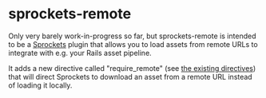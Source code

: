 # sprockets-remote

Only very barely work-in-progress so far, but sprockets-remote is intended to be a [Sprockets](https://github.com/sstephenson/sprockets) plugin that allows you to load assets from remote URLs to integrate with e.g. your Rails asset pipeline. 

It adds a new directive called "require_remote" (see [the existing directives](https://github.com/sstephenson/sprockets#sprockets-directives)) that will direct Sprockets to download an asset from a remote URL instead of loading it locally.
